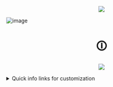 
<p align="center">
  <img src="https://github.com/SlippingGittys-Discord-Themes/Diskette/assets/76500838/100f2a9e-0da5-4c91-ae34-7d349be7a0d3" />
</p>

![image](https://github.com/SlippingGittys-Discord-Themes/Diskette/assets/76500838/8c38fe9e-185b-4c98-b459-fbfbea6bae1c)



<h1 align="center">🛈</h1>
<p align="center">
  <img src="https://github.com/SlippingGittys-Discord-Themes/Diskette/assets/76500838/6e26922c-3ee9-4735-bdec-270dcdd1ed63" />
</p>


<details>
<summary>Quick info links for customization </summary>
      
[Click here for info on how to make your own color schemes.](https://github.com/SlippingGittys-Discord-Themes/Diskette/wiki/Making-your-own-Color-Schemes)

[Click here for info on how to enable transparency.](https://github.com/SlippingGittys-Discord-Themes/Diskette/wiki/Transparency)

</details>
